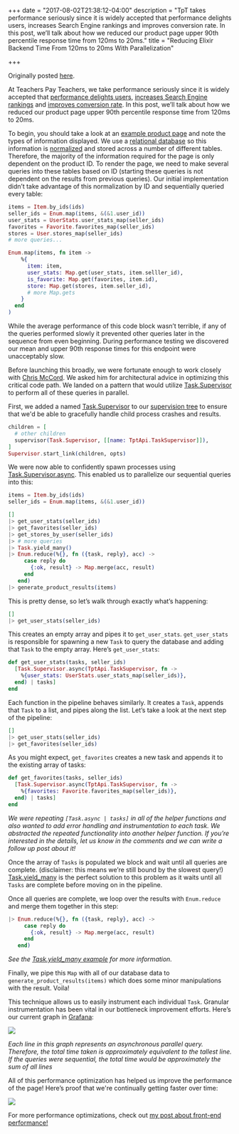 +++
date = "2017-08-02T21:38:12-04:00"
description = "TpT takes performance seriously since it is widely accepted that performance delights users, increases Search Engine rankings and improves conversion rate. In this post, we’ll talk about how we reduced our product page upper 90th percentile response time from 120ms to 20ms."
title = "Reducing Elixir Backend Time From 120ms to 20ms With Parallelization"

+++

Originally posted [here](http://engineering.teacherspayteachers.com/2017/08/02/reducing-elixir-backend-time-from-120ms-to-20ms-with-parallelization.html).

At Teachers Pay Teachers, we take performance seriously since it is widely accepted that [performance delights users](https://blog.kissmetrics.com/loading-time/), [increases Search Engine rankings](https://moz.com/blog/how-website-speed-actually-impacts-search-ranking) and [improves conversion rate](http://blog.catchpoint.com/2017/01/06/performance-impact-revenue-real/). In this post, we’ll talk about how we reduced our product page upper 90th percentile response time from 120ms to 20ms.

To begin, you should take a look at an [example product page](https://www.teacherspayteachers.com/Product/HUGE-FREEBIE-School-Favorites-Creative-Clips-Digital-Clipart-1295389) and note the types of information displayed. We use a [relational database](https://en.wikipedia.org/wiki/Relational_database) so this information is [normalized](https://en.wikipedia.org/wiki/Database_normalization) and stored across a number of different tables. Therefore, the majority of the information required for the page is only dependent on the product ID. To render the page, we need to make several queries into these tables based on ID (starting these queries is not dependent on the results from previous queries). Our initial implementation didn’t take advantage of this normalization by ID and sequentially queried every table:

```elixir
items = Item.by_ids(ids)
seller_ids = Enum.map(items, &(&1.user_id))
user_stats = UserStats.user_stats_map(seller_ids)
favorites = Favorite.favorites_map(seller_ids)
stores = User.stores_map(seller_ids)
# more queries...

Enum.map(items, fn item ->
    %{
      item: item,
      user_stats: Map.get(user_stats, item.selller_id),
      is_favorite: Map.get(favorites, item.id),
      store: Map.get(stores, item.seller_id),
      # more Map.gets
    }
  end
)
```

While the average performance of this code block wasn’t terrible, if any of the queries performed slowly it prevented other queries later in the sequence from even beginning. During performance testing we discovered our mean and upper 90th response times for this endpoint were unacceptably slow.

Before launching this broadly, we were fortunate enough to work closely with [Chris McCord](https://github.com/chrismccord). We asked him for architectural advice in optimizing this critical code path. We landed on a pattern that would utilize [Task.Supervisor](https://hexdocs.pm/elixir/Task.Supervisor.html#content) to perform all of these queries in parallel.

First, we added a named [Task.Supervisor](https://hexdocs.pm/elixir/Task.Supervisor.html) to our [supervision tree](https://elixir-lang.org/getting-started/mix-otp/supervisor-and-application.html#naming-processes) to ensure that we'd be able to gracefully handle child process crashes and results.

```elixir
children = [
  # other children
  supervisor(Task.Supervisor, [[name: TptApi.TaskSupervisor]]),
]
Supervisor.start_link(children, opts)
```

We were now able to confidently spawn processes using [Task.Supervisor.async](https://hexdocs.pm/elixir/Task.Supervisor.html#async/2). This enabled us to parallelize our sequential queries into this:

```elixir
items = Item.by_ids(ids)
seller_ids = Enum.map(items, &(&1.user_id))

[]
|> get_user_stats(seller_ids)
|> get_favorites(seller_ids)
|> get_stores_by_user(seller_ids)
|> # more queries
|> Task.yield_many()
|> Enum.reduce(%{}, fn ({task, reply}, acc) ->
     case reply do
       {:ok, result} -> Map.merge(acc, result)
     end
   end)
|> generate_product_results(items)
```

This is pretty dense, so let’s walk through exactly what’s happening:

```elixir
[]
|> get_user_stats(seller_ids)
```

This creates an empty array and pipes it to `get_user_stats`. `get_user_stats` is responsible for spawning a new `Task` to query the database and adding that `Task` to the empty array. Here’s `get_user_stats`:

```elixir
def get_user_stats(tasks, seller_ids)
  [Task.Supervisor.async(TptApi.TaskSupervisor, fn ->
    %{user_stats: UserStats.user_stats_map(seller_ids)},
  end) | tasks]
end
```

Each function in the pipeline behaves similarly. It creates a `Task`, appends that `Task` to a list, and pipes along the list. Let’s take a look at the next step of the pipeline:

```elixir
[]
|> get_user_stats(seller_ids)
|> get_favorites(seller_ids)
```

As you might expect, `get_favorites` creates a new task and appends it to the existing array of tasks:

```elixir
def get_favorites(tasks, seller_ids)
  [Task.Supervisor.async(TptApi.TaskSupervisor, fn ->
    %{favorites: Favorite.favorites_map(seller_ids)},
  end) | tasks]
end
```

*We were repeating `[Task.async | tasks]` in all of the helper functions and also wanted to add error handling and instrumentation to each task. We abstracted the repeated functionality into another helper function. If you’re interested in the details, let us know in the comments and we can write a follow up post about it!*

Once the array of `Tasks` is populated we block and wait until all queries are complete. (disclaimer: this means we’re still bound by the slowest query!) [Task.yield_many](https://hexdocs.pm/elixir/Task.html#yield_many/2) is the perfect solution to this problem as it waits until all `Tasks` are complete before moving on in the pipeline.

Once all queries are complete, we loop over the results with `Enum.reduce` and merge them together in this step:

```elixir
|> Enum.reduce(%{}, fn ({task, reply}, acc) ->
     case reply do
       {:ok, result} -> Map.merge(acc, result)
     end
   end)
```
*See the [Task.yield_many example](https://hexdocs.pm/elixir/Task.html#yield_many/2-example) for more information.*

Finally, we pipe this `Map` with all of our database data to `generate_product_results(items)` which does some minor manipulations with the result. Voila!

This technique allows us to easily instrument each individual `Task`. Granular instrumentation has been vital in our bottleneck improvement efforts. Here’s our current graph in [Grafana](https://grafana.com/):

<img src="/images/parallel/granular.png" />

*Each line in this graph represents an asynchronous parallel query. Therefore, the total time taken is approximately equivalent to the tallest line. If the queries were sequential, the total time would be approximately the sum of all lines*

All of this performance optimization has helped us improve the performance of the page! Here’s proof that we're continually getting faster over time:

<img src="/images/parallel/trend.png" />

For more performance optimizations, check out [my post about front-end performance!](blog/two-tips-to-improve-performance-by-30-with-react-and-webpack)